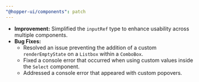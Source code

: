 ```yaml
---
"@hopper-ui/components": patch
---
```


- **Improvement:** Simplified the `inputRef` type to enhance usability across multiple components.
- **Bug Fixes:**
  - Resolved an issue preventing the addition of a custom `renderEmptyState` on a `Listbox` within a `ComboBox`.
  - Fixed a console error that occurred when using custom values inside the `Select` component.
  - Addressed a console error that appeared with custom popovers.
